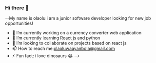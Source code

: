 ### Hi there 👋


--My name is olaolu i am a junior software developer looking for new job opportunities!

- 🔭 I’m currently working on a currency converter web application
- 🌱 I’m currently learning React js and python
- 👯 I’m looking to collaborate on projects based on react js
- 📫 How to reach me:olaoluwaayanbola@gmail.com
- ⚡ Fun fact: i love dinosaurs 😂
-->
